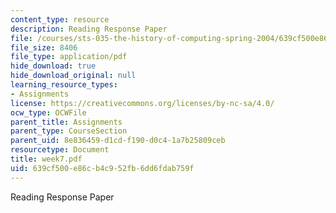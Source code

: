 ```yaml
---
content_type: resource
description: Reading Response Paper
file: /courses/sts-035-the-history-of-computing-spring-2004/639cf500e86cb4c952fb6dd6fdab759f_week7.pdf
file_size: 8406
file_type: application/pdf
hide_download: true
hide_download_original: null
learning_resource_types:
- Assignments
license: https://creativecommons.org/licenses/by-nc-sa/4.0/
ocw_type: OCWFile
parent_title: Assignments
parent_type: CourseSection
parent_uid: 8e836459-d1cd-f190-d0c4-1a7b25809ceb
resourcetype: Document
title: week7.pdf
uid: 639cf500-e86c-b4c9-52fb-6dd6fdab759f
---
```

Reading Response Paper